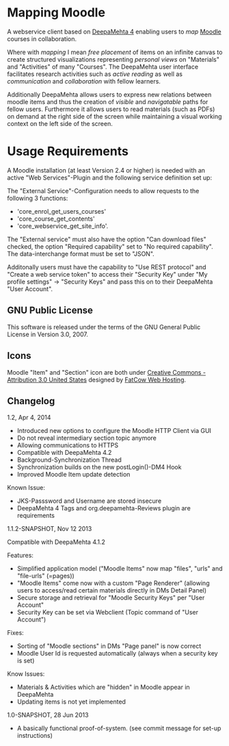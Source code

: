 
# Mapping Moodle

A webservice client based on [DeepaMehta 4](https://www.deepamehta.de/) enabling users to *map* [Moodle](http://download.moodle.org/) courses in collaboration.

Where with *mapping* I mean *free placement* of items on an infinite canvas to create structured visualizations representing *personal views* on "Materials" and "Activities" of many "Courses". The DeepaMehta user interface facilitates research activities such as *active reading* as well as *communication* and *collaboration* with fellow learners.

Additionally DeepaMehta allows users to express new relations between moodle items and thus the creation of *visible* and *navigatable* paths for fellow users. Furthermore it allows users to read materials (such as PDFs) on demand at the right side of the screen while maintaining a visual working context on the left side of the screen.


# Usage Requirements

A Moodle installation (at least Version 2.4 or higher) is needed with an active "Web Services"-Plugin and the following service definition set up:

The "External Service"-Configuration needs to allow requests to the following 3 functions: 

* 'core_enrol_get_users_courses'
* 'core_course_get_contents'
* 'core_webservice_get_site_info'. 

The "External service" must also have the option "Can download files" checked, the option "Required capability" set to "No required capability". The data-interchange format must be set to "JSON".

Additonally users must have the capability to "Use REST protocol" and "Create a web service token" to access their "Security Key" under "My profile settings" -> "Security Keys" and pass this on to their DeepaMehta "User Account".


## GNU Public License

This software is released under the terms of the GNU General Public License in Version 3.0, 2007.

## Icons

Moodle "Item" and "Section" icon are both under [Creative Commons - Attribution 3.0 United States](http://creativecommons.org/licenses/by/3.0/us/) designed by [FatCow Web Hosting](http://www.fatcow.com/).

## Changelog

1.2, Apr 4, 2014

- Introduced new options to configure the Moodle HTTP Client via GUI
- Do not reveal intermediary section topic anymore
- Allowing communications to HTTPS
- Compatible with DeepaMehta 4.2
- Background-Synchronization Thread
- Synchronization builds on the new postLogin()-DM4 Hook
- Improved Moodle Item update detection

Known Issue:
- JKS-Passsword and Username are stored insecure
- DeepaMehta 4 Tags and org.deepamehta-Reviews plugin are requirements

1.1.2-SNAPSHOT, Nov 12 2013

Compatible with DeepaMehta 4.1.2

Features:
- Simplified application model
  ("Moodle Items" now map "files", "urls" and "file-urls" (=pages))
- "Moodle Items" come now with a custom "Page Renderer" 
  (allowing users to access/read certain materials directly in DMs Detail Panel)
- Secure storage and retrieval for "Moodle Security Keys" per "User Account"
- Security Key can be set via Webclient (Topic command of "User Account")

Fixes:
- Sorting of "Moodle sections" in DMs "Page panel" is now correct
- Moodle User Id is requested automatically (always when a security key is set)

Know Issues:
- Materials & Activities which are "hidden" in Moodle appear in DeepaMehta
- Updating items is not yet implemented


1.0-SNAPSHOT, 28 Jun 2013

- A basically functional proof-of-system. 
  (see commit message for set-up instructions)

